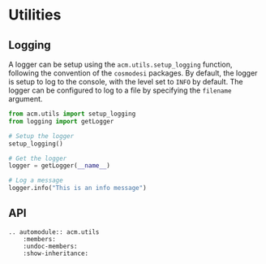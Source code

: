 # Utilities

## Logging

A logger can be setup using the `acm.utils.setup_logging` function, following the convention of the `cosmodesi` packages. By default, the logger is setup to log to the console, with the level set to `INFO` by default. The logger can be configured to log to a file by specifying the `filename` argument.

```python
from acm.utils import setup_logging
from logging import getLogger

# Setup the logger
setup_logging() 

# Get the logger
logger = getLogger(__name__)

# Log a message
logger.info("This is an info message")
```


## API

```{eval-rst}
.. automodule:: acm.utils
    :members:
    :undoc-members:
    :show-inheritance:
```